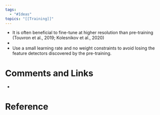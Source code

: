```yaml
---
tags:
  - "#Ideas"
topics: "[[Training]]"
---
```

- It is often beneficial to fine-tune at higher resolution than pre-training (Touvron et al., 2019; Kolesnikov et al., 2020)
- 
- Use a small learning rate and no weight constraints to avoid losing the feature detectors discovered by the pre-training.
# Comments and Links
- 
# Reference